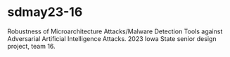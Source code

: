 # sdmay23-16
Robustness of Microarchitecture Attacks/Malware Detection Tools against Adversarial Artificial Intelligence Attacks. 2023 Iowa State senior design project, team 16. 
